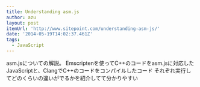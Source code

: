 ```yaml
---
title: Understanding asm.js
author: azu
layout: post
itemUrl: 'http://www.sitepoint.com/understanding-asm-js/'
date: '2014-05-19T14:02:37.461Z'
tags:
  - JavaScript
---
```

asm.jsについての解説。
Emscriptenを使ってC++のコードをasm.jsに対応したJavaScriptと、ClangでC++のコードをコンパイルしたコード それぞれ実行してどのくらいの違いがでるかを紹介してて分かりやすい
